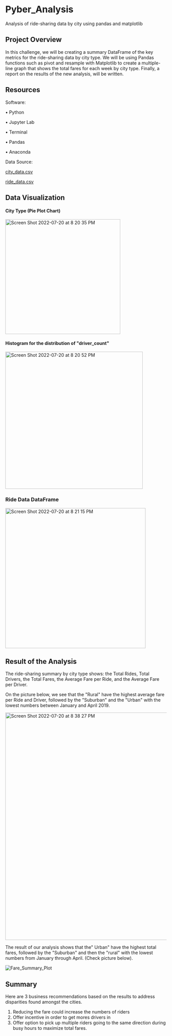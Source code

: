 # Pyber_Analysis
Analysis of ride-sharing data by city using pandas and matplotlib

## Project Overview
In this challenge, we will be creating a summary DataFrame of the key metrics for the ride-sharing data by city type. We will be using Pandas functions such as pivot and resample with Matplotlib to create a multiple-line graph that shows the total fares for each week by city type. Finally, a report on the results of the new analysis, will be written.

## Resources

Software:

• Python

• Jupyter Lab

• Terminal

• Pandas

• Anaconda

Data Source:

[city_data.csv](https://github.com/muurid1/Pyber_Analysis/files/9146066/city_data.csv)

[ride_data.csv](https://github.com/muurid1/Pyber_Analysis/files/9146068/ride_data.csv)

## Data Visualization

#### City Type (Pie Plot Chart)

<img width="359" alt="Screen Shot 2022-07-20 at 8 20 35 PM" src="https://user-images.githubusercontent.com/107282754/180109393-ff7d1ad8-e4a2-4378-9549-fabae43f1b69.png">

#### Histogram for the distribution of "driver_count"

<img width="429" alt="Screen Shot 2022-07-20 at 8 20 52 PM" src="https://user-images.githubusercontent.com/107282754/180109479-89e40618-f973-420f-9d5c-e02eb15f84a6.png">

### Ride Data DataFrame

  <img width="438" alt="Screen Shot 2022-07-20 at 8 21 15 PM" src="https://user-images.githubusercontent.com/107282754/180109534-b633a741-b407-4670-a782-7a100929915d.png">
  
## Result of the Analysis

The ride-sharing summary by city type shows: the Total Rides, Total Drivers, the Total Fares, the Average Fare per Ride, and the Average Fare per Driver.

On the picture below, we see that the "Rural" have the highest average fare per Ride and Driver, followed by the "Suburban" and the "Urban" with the lowest numbers between January and April 2019.

<img width="711" alt="Screen Shot 2022-07-20 at 8 38 27 PM" src="https://user-images.githubusercontent.com/107282754/180111173-20d13bb8-4f4d-45e7-af1f-d61cb966e808.png">

The result of our analysis shows that the" Urban" have the highest total fares, followed by the "Suburban" and then the "rural" with the lowest numbers from January through April. (Check picture below).

![Fare_Summary_Plot](https://user-images.githubusercontent.com/107282754/180115939-572df395-385e-49bb-bb5a-5fac06cf8761.png)
 

## Summary

Here are 3 business recommendations based on the results to address disparities found amongst the cities.

1) Reducing the fare could increase the numbers of riders 
2) Offer incentive in order to get mores drivers in 
3) Offer option to pick up multiple riders going to the same direction during busy hours to maximize total fares.

